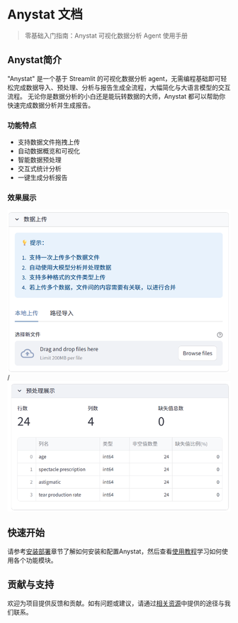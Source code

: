 # Anystat 文档

> 零基础入门指南：Anystat 可视化数据分析 Agent 使用手册

## Anystat简介

"Anystat" 是一个基于 Streamlit 的可视化数据分析 agent，无需编程基础即可轻松完成数据导入、预处理、分析与报告生成全流程，大幅简化与大语言模型的交互流程。
无论你是数据分析的小白还是能玩转数据的大师，Anystat 都可以帮助你快速完成数据分析并生成报告。

### 功能特点

- 支持数据文件拖拽上传
- 自动数据概览和可视化
- 智能数据预处理
- 交互式统计分析
- 一键生成分析报告

### 效果展示

![主页面展示](images/数据导入-数据上传.png) / ![功能模块1页面展示](images/数据预处理-预处理展示.png)

## 快速开始

请参考[安装部署](installation.md)章节了解如何安装和配置Anystat，然后查看[使用教程](tutorial.md)学习如何使用各个功能模块。

## 贡献与支持

欢迎为项目提供反馈和贡献。如有问题或建议，请通过[相关资源](resources.md)中提供的途径与我们联系。